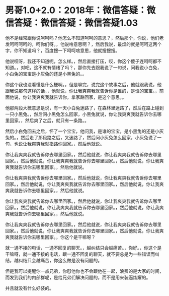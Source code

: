 # 男哥1.0+2.0：2018年：微信答疑：微信答疑：微信答疑：微信答疑1.03

他不是经常跟你说呵呵吗？他怎么不知道呵呵的意思？，然后那个，你说，他们老发呵呵呵呵的，呵你们呀。，他说啥意思啊？，然后我说，最烦的就是呵呵这两个字，你不知道吗？，百度搜一下呵呵啥意思，他就搜搜搜。

他说哎呀，我还不知道呢，怎么样。，然后直接打压，哎，你这个傻子连呵呵都不知道。，对吧，这不就有情绪了吗？，那你先去跟我说了一句说，问我说小白兔，小白兔的宝宝是小灰兔的还是小黑兔的。。

你这个我也没看懂是什么梗啊。，但是聊完，说完这个故事之后，他就跟我说，他跟我说那句这样的话，，他就说，你让我爽爽我就告诉你是谁的，是谁的宝宝。，前面他说，你让我爽爽我就告诉你，拿家路回家，是这个意思。。

他那两段大概意思是说，有一天小白兔迷路了，在森林里迷路了，然后在路上碰到一只小黑兔。，然后问小黑兔怎么回家，小黑兔就说，你让我爽爽我就告诉你去哪里回家。，然后爽了之后，就只有一条路。。

然后小白兔回去之后，怀了一个宝宝，他问我，是谁的宝宝，是小黑兔的还是小灰兔的。，然后走了那段路之后，又迷路了，然后问小灰兔怎么回家，小灰兔说了一句，也说让我爽爽我就指路你回家。，然后他就说。

你让我爽爽我就告诉你去哪里回家。，然后他就说，你让我爽爽我就告诉你去哪里回家。，然后他就说，你让我爽爽我就告诉你去哪里回家。，然后他就说，你让我爽爽我就告诉你去哪里回家。，然后他就说。

你让我爽爽我就告诉你去哪里回家。，然后他就说，你让我爽爽我就告诉你去哪里回家。，然后他就说，你让我爽爽我就告诉你去哪里回家。，然后他就说，你让我爽爽我就告诉你去哪里回家。，然后他就说。

你让我爽爽我就告诉你去哪里回家。，然后他就说，你让我爽爽我就告诉你去哪里回家。，然后他就说，你让我爽爽我就告诉你去哪里回家。，然后他就说，你让我爽爽我就告诉你去哪里回家。，然后他就说。

你让我爽爽我就告诉你去哪里回家。，然后他就说，你让我爽爽我就告诉你去哪里回家。，然后他就说，你让我爽爽我就告诉你去哪里回家。，然后他就说，你让我爽爽我就告诉你去哪里回家。，你这个是干嘛呀？

就一通不接的电话，一通不回复的聊天。，越纠结只会越痛苦。，你好。，你这个是干嘛呀，就一通不接的电话，跟一通不回复的聊天，就不要总是为一些错误而纠结，越纠结只会越痛苦，你这么做是没有问题的。

但是我可以提醒你一点兄弟，你怼他你也不会跟他在一起，浪费的是大家的时间，而发到我们的内部群呢，是给兄弟们解决问题的，而不是用来装逼炫耀的。

并且就没有什么好装的。